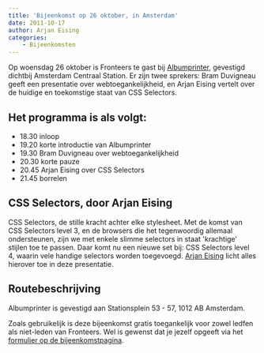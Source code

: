 ```yaml
---
title: 'Bijeenkomst op 26 oktober, in Amsterdam'
date: 2011-10-17
author: Arjan Eising
categories:
    - Bijeenkomsten
---
```


Op woensdag 26 oktober is Fronteers te gast bij [Albumprinter](http://albumprinter.org/), gevestigd dichtbij Amsterdam Centraal Station. Er zijn twee sprekers: Bram Duvigneau geeft een presentatie over webtoegankelijkheid, en Arjan Eising vertelt over de huidige en toekomstige staat van CSS Selectors.

## Het programma is als volgt:

-   18.30 inloop
-   19.20 korte introductie van Albumprinter
-   19.30 Bram Duvigneau over webtoegankelijkheid
-   20.30 korte pauze
-   20.45 Arjan Eising over CSS Selectors
-   21.45 borrelen

## CSS Selectors, door Arjan Eising

CSS Selectors, de stille kracht achter elke stylesheet. Met de komst van CSS Selectors level 3, en de browsers die het tegenwoordig allemaal ondersteunen, zijn we met enkele slimme selectors in staat 'krachtige' stijlen toe te passen. Daar komt nu een nieuwe set bij: CSS Selectors level 4, waarin vele handige selectors worden toegevoegd. [Arjan Eising](http://arjaneising.nl) licht alles hierover toe in deze presentatie.

## Routebeschrijving

Albumprinter is gevestigd aan Stationsplein 53 - 57, 1012 AB Amsterdam.

Zoals gebruikelijk is deze bijeenkomst gratis toegankelijk voor zowel ledfen als niet-leden van Fronteers. Wel is gewenst dat je jezelf opgeeft via het [formulier op de bijeenkomstpagina](/bijeenkomsten/2011/albumprinter#formulier-1).
